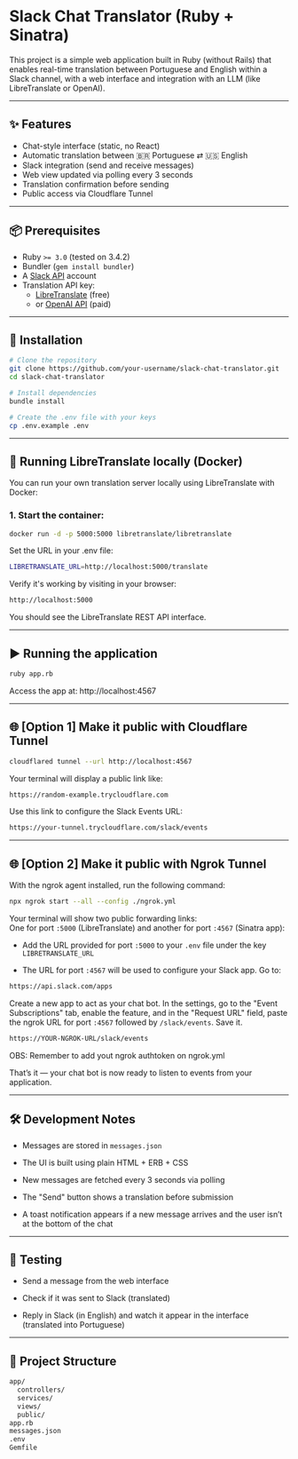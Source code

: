 
# Slack Chat Translator (Ruby + Sinatra)

This project is a simple web application built in Ruby (without Rails) that enables real-time translation between Portuguese and English within a Slack channel, with a web interface and integration with an LLM (like LibreTranslate or OpenAI).

---

## ✨ Features

- Chat-style interface (static, no React)
- Automatic translation between 🇧🇷 Portuguese ⇄ 🇺🇸 English
- Slack integration (send and receive messages)
- Web view updated via polling every 3 seconds
- Translation confirmation before sending
- Public access via Cloudflare Tunnel

---

## 📦 Prerequisites

- Ruby `>= 3.0` (tested on 3.4.2)
- Bundler (`gem install bundler`)
- A [Slack API](https://api.slack.com/) account
- Translation API key:
  - [LibreTranslate](https://libretranslate.com/) (free)
  - or [OpenAI API](https://platform.openai.com/) (paid)

---

## 🚀 Installation

```bash
# Clone the repository
git clone https://github.com/your-username/slack-chat-translator.git
cd slack-chat-translator

# Install dependencies
bundle install

# Create the .env file with your keys
cp .env.example .env
```

---

## 🐳 Running LibreTranslate locally (Docker)

You can run your own translation server locally using LibreTranslate with Docker:

### 1. Start the container:

```bash
docker run -d -p 5000:5000 libretranslate/libretranslate
```

Set the URL in your .env file:

```bash
LIBRETRANSLATE_URL=http://localhost:5000/translate
```

Verify it's working by visiting in your browser:

```bash
http://localhost:5000
```

You should see the LibreTranslate REST API interface.

---

## ▶️ Running the application

```bash
ruby app.rb
```

Access the app at: http://localhost:4567

---

## 🌐 [Option 1] Make it public with Cloudflare Tunnel

```bash
cloudflared tunnel --url http://localhost:4567
```

Your terminal will display a public link like:

```bash
https://random-example.trycloudflare.com
```

Use this link to configure the Slack Events URL:

```bash
https://your-tunnel.trycloudflare.com/slack/events
```

---

## 🌐 [Option 2] Make it public with Ngrok Tunnel

With the ngrok agent installed, run the following command:

```bash
npx ngrok start --all --config ./ngrok.yml
```

Your terminal will show two public forwarding links:  
One for port `:5000` (LibreTranslate) and another for port `:4567` (Sinatra app):

- Add the URL provided for port `:5000` to your `.env` file under the key `LIBRETRANSLATE_URL`

- The URL for port `:4567` will be used to configure your Slack app. Go to:

```bash
https://api.slack.com/apps
```

Create a new app to act as your chat bot. In the settings, go to the "Event Subscriptions" tab, enable the feature, and in the "Request URL" field, paste the ngrok URL for port `:4567` followed by `/slack/events`. Save it.

```bash
https://YOUR-NGROK-URL/slack/events
```
OBS: Remember to add yout ngrok authtoken on ngrok.yml

That’s it — your chat bot is now ready to listen to events from your application.

---

## 🛠️ Development Notes

- Messages are stored in `messages.json`

- The UI is built using plain HTML + ERB + CSS

- New messages are fetched every 3 seconds via polling

- The "Send" button shows a translation before submission

- A toast notification appears if a new message arrives and the user isn’t at the bottom of the chat

---

## 🧪 Testing

- Send a message from the web interface

- Check if it was sent to Slack (translated)

- Reply in Slack (in English) and watch it appear in the interface (translated into Portuguese)

---

## 📂 Project Structure

```bash
app/
  controllers/
  services/
  views/
  public/
app.rb
messages.json
.env
Gemfile
```
